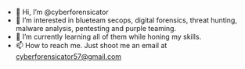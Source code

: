 - 👋 Hi, I’m @cyberforensicator
- 👀 I’m interested in blueteam secops, digital forensics, threat hunting, malware analysis, pentesting and purple teaming.
- 🌱 I’m currently learning all of them while honing my skills.
- 📫 How to reach me. Just shoot me an email at cyberforensicator57@gmail.com

<!---
cyberforensicator/cyberforensicator is a ✨ special ✨ repository because its `README.md` (this file) appears on your GitHub profile.
You can click the Preview link to take a look at your changes.
--->
